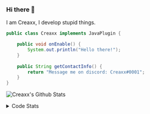 ### Hi there 👋

I am Creaxx, I develop stupid things. 

```java
public class Creaxx implements JavaPlugin {

    public void onEnable() {
        System.out.println("Hello there!");
    }
    
    public String getContactInfo() {
        return "Message me on discord: Creaxx#0001";
    }
}
```

![Creaxx's Github Stats](https://github-readme-stats.vercel.app/api?username=CreaxxOG&show_icons=true&theme=dark&count_private=true)

<details>
  <summary>Code Stats</summary>

<!--START_SECTION:waka-->
![Code Time](http://img.shields.io/badge/Code%20Time-955%20hrs%2042%20mins-blue)

![Lines of code](https://img.shields.io/badge/From%20Hello%20World%20I%27ve%20Written-2%20Thousand%20lines%20of%20code-blue)

**🐱 My GitHub Data** 

> 🏆 509 Contributions in the Year 2022
 > 
> 📦 231.4 kB Used in GitHub's Storage 
 > 
> 🚫 Not Opted to Hire
 > 
> 📜 3 Public Repositories 
 > 
> 🔑 3 Private Repositories  
 > 
**I'm a Night 🦉** 

```text
🌞 Morning    22 commits     █░░░░░░░░░░░░░░░░░░░░░░░░   4.31% 
🌆 Daytime    227 commits    ███████████░░░░░░░░░░░░░░   44.42% 
🌃 Evening    249 commits    ████████████░░░░░░░░░░░░░   48.73% 
🌙 Night      13 commits     ░░░░░░░░░░░░░░░░░░░░░░░░░   2.54%

```
📅 **I'm Most Productive on Saturday** 

```text
Monday       70 commits     ███░░░░░░░░░░░░░░░░░░░░░░   13.7% 
Tuesday      71 commits     ███░░░░░░░░░░░░░░░░░░░░░░   13.89% 
Wednesday    79 commits     ███░░░░░░░░░░░░░░░░░░░░░░   15.46% 
Thursday     53 commits     ██░░░░░░░░░░░░░░░░░░░░░░░   10.37% 
Friday       60 commits     ███░░░░░░░░░░░░░░░░░░░░░░   11.74% 
Saturday     92 commits     ████░░░░░░░░░░░░░░░░░░░░░   18.0% 
Sunday       86 commits     ████░░░░░░░░░░░░░░░░░░░░░   16.83%

```


📊 **This Week I Spent My Time On** 

```text
💬 Programming Languages: 
Java                     11 hrs 48 mins      ███████████████████████░░   93.51% 
YAML                     19 mins             ░░░░░░░░░░░░░░░░░░░░░░░░░   2.58% 
XML                      14 mins             ░░░░░░░░░░░░░░░░░░░░░░░░░   1.91% 
GitIgnore file           10 mins             ░░░░░░░░░░░░░░░░░░░░░░░░░   1.42% 
Text                     1 min               ░░░░░░░░░░░░░░░░░░░░░░░░░   0.26%

🔥 Editors: 
IntelliJ                 12 hrs 37 mins      █████████████████████████   100.0%

```

**I Mostly Code in Java** 

```text
Java                     8 repos             ████████████████░░░░░░░░░   66.67% 
Kotlin                   3 repos             ██████░░░░░░░░░░░░░░░░░░░   25.0% 
EJS                      1 repo              ██░░░░░░░░░░░░░░░░░░░░░░░   8.33%

```



 Last Updated on 02/11/2022 12:57:20 UTC
<!--END_SECTION:waka-->
</details>
